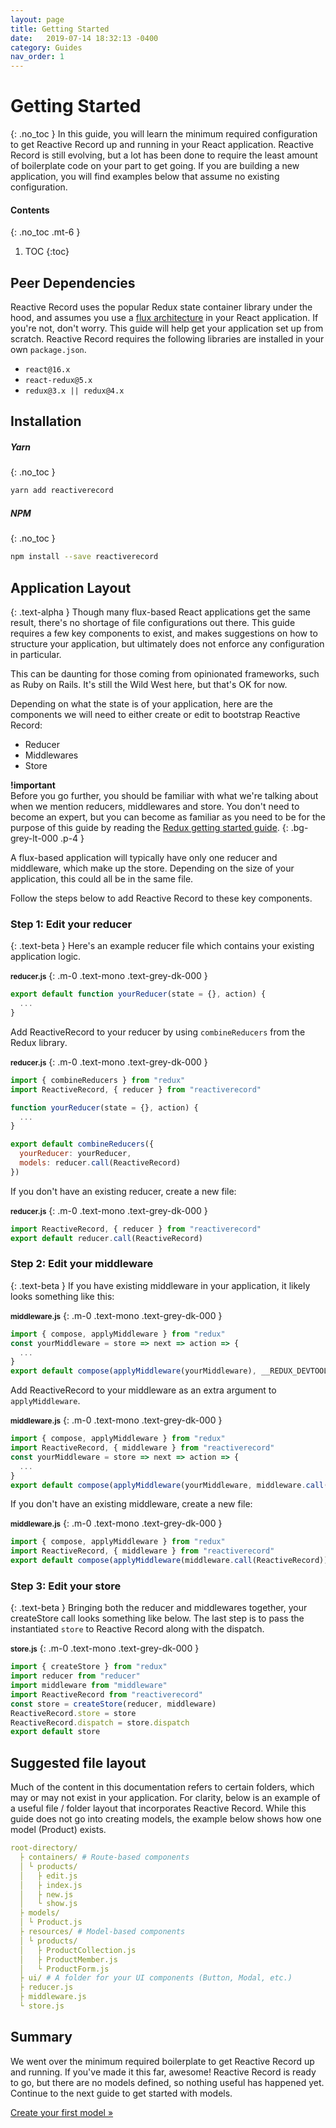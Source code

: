 ```yaml
---
layout: page
title: Getting Started
date:   2019-07-14 18:32:13 -0400
category: Guides
nav_order: 1
---
```

# Getting Started
{: .no_toc }
In this guide, you will learn the minimum required configuration to get Reactive Record up and running in your React application. Reactive Record is still evolving, but a lot has been done to require the least amount of boilerplate code on your part to get going. If you are building a new application, you will find examples below that assume no existing configuration.

#### Contents
{: .no_toc .mt-6 }
1. TOC
{:toc}

## Peer Dependencies
Reactive Record uses the popular Redux state container library under the hood, and assumes you use a <a href="https://facebook.github.io/flux/" target="_blank" rel="noreferrer noopener nofollow">flux architecture</a> in your React application. If you're not, don't worry. This guide will help get your application set up from scratch. Reactive Record requires the following libraries are installed in your own `package.json`.

- `react@16.x`
- `react-redux@5.x`
- `redux@3.x || redux@4.x`

## Installation
##### Yarn
{: .no_toc }
```bash
yarn add reactiverecord
```
##### NPM
{: .no_toc }
```bash
npm install --save reactiverecord
```

## Application Layout
{: .text-alpha }
Though many flux-based React applications get the same result, there's no shortage of file configurations out there. This guide requires a few key components to exist, and makes suggestions on how to structure your application, but ultimately does not enforce any configuration in particular.

This can be daunting for those coming from opinionated frameworks, such as Ruby on Rails. It's still the Wild West here, but that's OK for now.

Depending on what the state is of your application, here are the components we will need to either create or edit to bootstrap Reactive Record:
- Reducer
- Middlewares
- Store

<strong class="text-mono text-red-100">!important</strong><br> Before you go further, you should be familiar with what we're talking about when we mention reducers, middlewares and store. You don't need to become an expert, but you can become as familiar as you need to be for the purpose of this guide by reading the <a href="https://redux.js.org/introduction/getting-started" target="_blank" rel="noreferrer noopener nofollow">Redux getting started guide</a>.
{: .bg-grey-lt-000 .p-4 }

A flux-based application will typically have only one reducer and middleware, which make up the store. Depending on the size of your application, this could all be in the same file.

Follow the steps below to add Reactive Record to these key components.

### Step 1: Edit your reducer
{: .text-beta }
Here's an example reducer file which contains your existing application logic.

**<small>reducer.js</small>**
{: .m-0 .text-mono .text-grey-dk-000 }
```js
export default function yourReducer(state = {}, action) {
  ...
}
```
Add ReactiveRecord to your reducer by using `combineReducers` from the Redux library.

**<small>reducer.js</small>**
{: .m-0 .text-mono .text-grey-dk-000 }
```js
import { combineReducers } from "redux"
import ReactiveRecord, { reducer } from "reactiverecord"

function yourReducer(state = {}, action) {
  ...
}

export default combineReducers({
  yourReducer: yourReducer,
  models: reducer.call(ReactiveRecord)
})
```

If you don't have an existing reducer, create a new file:

**<small>reducer.js</small>**
{: .m-0 .text-mono .text-grey-dk-000 }
```js
import ReactiveRecord, { reducer } from "reactiverecord"
export default reducer.call(ReactiveRecord)
```

### Step 2: Edit your middleware
{: .text-beta }
If you have existing middleware in your application, it likely looks something like this:

**<small>middleware.js</small>**
{: .m-0 .text-mono .text-grey-dk-000 }
```js
import { compose, applyMiddleware } from "redux"
const yourMiddleware = store => next => action => {
  ...
}
export default compose(applyMiddleware(yourMiddleware), __REDUX_DEVTOOLS_EXTENSION__)
```
Add ReactiveRecord to your middleware as an extra argument to `applyMiddleware`.

**<small>middleware.js</small>**
{: .m-0 .text-mono .text-grey-dk-000 }
```js
import { compose, applyMiddleware } from "redux"
import ReactiveRecord, { middleware } from "reactiverecord"
const yourMiddleware = store => next => action => {
  ...
}
export default compose(applyMiddleware(yourMiddleware, middleware.call(ReactiveRecord)), __REDUX_DEVTOOLS_EXTENSION__)
```
If you don't have an existing middleware, create a new file:

**<small>middleware.js</small>**
{: .m-0 .text-mono .text-grey-dk-000 }
```js
import { compose, applyMiddleware } from "redux"
import ReactiveRecord, { middleware } from "reactiverecord"
export default compose(applyMiddleware(middleware.call(ReactiveRecord)), __REDUX_DEVTOOLS_EXTENSION__)
```

### Step 3: Edit your store
{: .text-beta }
Bringing both the reducer and middlewares together, your createStore call looks something like below. The last step is to pass the instantiated `store` to Reactive Record along with the dispatch.

**<small>store.js</small>**
{: .m-0 .text-mono .text-grey-dk-000 }
```js
import { createStore } from "redux"
import reducer from "reducer"
import middleware from "middleware"
import ReactiveRecord from "reactiverecord"
const store = createStore(reducer, middleware)
ReactiveRecord.store = store
ReactiveRecord.dispatch = store.dispatch
export default store
```

## Suggested file layout
Much of the content in this documentation refers to certain folders, which may or may not exist in your application. For clarity, below is an example of a useful file / folder layout that incorporates Reactive Record. While this guide does not go into creating models, the example below shows how one model (Product) exists.

```yaml
root-directory/
  ├ containers/ # Route-based components
  │ └ products/
  │   ├ edit.js
  │   ├ index.js
  │   ├ new.js
  │   └ show.js
  ├ models/
  │ └ Product.js
  ├ resources/ # Model-based components
  │ └ products/
  │   ├ ProductCollection.js
  │   ├ ProductMember.js
  │   └ ProductForm.js
  ├ ui/ # A folder for your UI components (Button, Modal, etc.)
  ├ reducer.js
  ├ middleware.js
  └ store.js
```

## Summary
We went over the minimum required boilerplate to get Reactive Record up and running. If you've made it this far, awesome! Reactive Record is ready to go, but there are no models defined, so nothing useful has happened yet. Continue to the next guide to get started with models.

<div class="text-center mt-7">
  <a class="btn" href="{% post_url guides/2019-07-16-using-models %}">
    Create your first model &raquo;
  </a>
</div>

